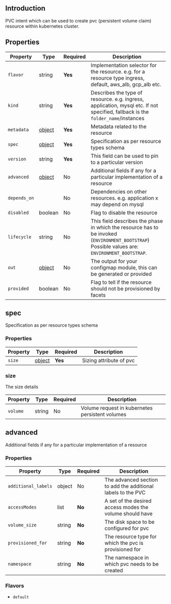 ## Introduction

PVC intent which can be used to create pvc (persistent volume claim) resource within kubernetes cluster.

## Properties

| Property     | Type                | Required | Description                                                                                                                                    |
|--------------|---------------------|----------|------------------------------------------------------------------------------------------------------------------------------------------------|
| `flavor`     | string              | **Yes**  | Implementation selector for the resource. e.g. for a resource type ingress, default, aws_alb, gcp_alb etc.                                     |
| `kind`       | string              | **Yes**  | Describes the type of resource. e.g. ingress, application, mysql etc. If not specified, fallback is the `folder_name`/instances                |
| `metadata`   | [object](#metadata) | **Yes**  | Metadata related to the resource                                                                                                               |
| `spec`       | [object](#spec)     | **Yes**  | Specification as per resource types schema                                                                                                     |
| `version`    | string              | **Yes**  | This field can be used to pin to a particular version                                                                                          |
| `advanced`   | [object](#advanced) | No       | Additional fields if any for a particular implementation of a resource                                                                         |
| `depends_on` |                     | No       | Dependencies on other resources. e.g. application x may depend on mysql                                                                        |
| `disabled`   | boolean             | No       | Flag to disable the resource                                                                                                                   |
| `lifecycle`  | string              | No       | This field describes the phase in which the resource has to be invoked (`ENVIRONMENT_BOOTSTRAP`) Possible values are: `ENVIRONMENT_BOOTSTRAP`. |
| `out`        | [object](#out)      | No       | The output for your configmap module, this can be generated or provided                                                                        |
| `provided`   | boolean             | No       | Flag to tell if the resource should not be provisioned by facets                                                                               |

## spec

Specification as per resource types schema

### Properties

| Property | Type            | Required | Description                                |
|----------|-----------------|----------|--------------------------------------------|
| `size`                | [object](#size) | **Yes**  | Sizing attribute of pvc       |

### size

The size details

| Property        | Type    | Required | Description                                                 |
| --------------- | ------- | -------- | ----------------------------------------------------------- |
| `volume` | string | No | Volume request in kubernetes persistent volumes |



## advanced

Additional fields if any for a particular implementation of a resource

### Properties

| Property | Type           | Required | Description                                           |
|----------|----------------|----------|-------------------------------------------------------|
| `additional_labels`    | object | No       | The advanced section to add the additional labels to the PVC |
| `accessModes`   | list | **No**  | A set of the desired access modes the volume should have |
| `volume_size`   | string | **No**  | The disk space to be configured for pvc |
| `provisioned_for`   | string | **No**  | The resource type for which the pvc is provisioned for |
| `namespace`   | string | **No**  | The namespace in which pvc needs to be created |


### Flavors

* `default`